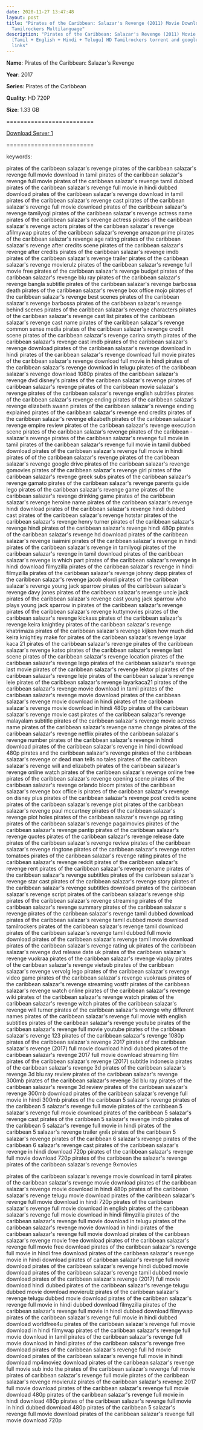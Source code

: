 ```yaml
---
date: 2020-11-27 13:47:48
layout: post
title: "Pirates of the Caribbean: Salazar's Revenge (2011) Movie Download HD
  Tamilrockers Multilanguage"
description: "Pirates of the Caribbean: Salazar's Revenge (2011) Movie Download
  [Tamil + English + Hindi + Telugu] HD Tamilrockers torrent and google drive
  links"
---
```

<!--StartFragment-->

**Name**: Pirates of the Caribbean: Salazar's Revenge

**Year**: 2017

**Series**: Pirates of the Caribbean

**Quality**: HD 720P

**Size**: 1.33 GB

\=========================

[Download Server 1](https://drive.unblocked.workers.dev/files/Pirates%2520Of%2520The%2520Caribbean%2520Pentalogy%2520(2003%2520to%25202017)/Www.isaiminiweb.online%2520-%2520Pirates%2520of%2520the%2520Caribbean%25205%2520(2017)%5B720p%2520-%2520BDRip%2520-%2520%5BTamil%2520%2B%2520Telugu%2520%2B%2520Hindi%2520%2B%2520Eng%5D.mkv?rootId=0AN4MdeDlj-7zUk9PVA)

[](https://drive.unblocked.workers.dev/files/Pirates%2520Of%2520The%2520Caribbean%2520Pentalogy%2520(2003%2520to%25202017)/Www.isaiminiweb.online%2520-%2520Pirates%2520of%2520the%2520Caribbean%25205%2520(2017)%5B720p%2520-%2520BDRip%2520-%2520%5BTamil%2520%2B%2520Telugu%2520%2B%2520Hindi%2520%2B%2520Eng%5D.mkv?rootId=0AN4MdeDlj-7zUk9PVA)[](https://gplinks.in/full?api=5c2db10bd74159dcb6260741c590f71d5c8e6ead&url=aHR0cHM6Ly9kcml2ZS51bmJsb2NrZWQud29ya2Vycy5kZXYvZmlsZXMvUGlyYXRlcyUyNTIwT2YlMjUyMFRoZSUyNTIwQ2FyaWJiZWFuJTI1MjBQZW50YWxvZ3klMjUyMCgyMDAzJTI1MjB0byUyNTIwMjAxNykvV3d3LmlzYWltaW5pd2ViLm9ubGluZSUyNTIwLSUyNTIwUGlyYXRlcyUyNTIwb2YlMjUyMHRoZSUyNTIwQ2FyaWJiZWFuJTI1MjAyJTI1MjAoMjAwNiklNUI3MjBwJTI1MjAtJTI1MjBCRFJpcCUyNTIwLSUyNTIwJTVCVGFtaWwlMjUyMCUyQiUyNTIwVGVsdWd1JTI1MjAlMkIlMjUyMEhpbmRpJTI1MjAlMkIlMjUyMEVuZyU1RC5ta3Y/cm9vdElkPTBBTjRNZGVEbGotN3pVazlQVkE=&type=2)=========================

<!--EndFragment-->

keywords:

pirates of the caribbean salazar's revenge
pirates of the caribbean salazar's revenge full movie download in tamil
pirates of the caribbean salazar's revenge full movie
pirates of the caribbean salazar's revenge tamil dubbed
pirates of the caribbean salazar's revenge full movie in hindi dubbed download
pirates of the caribbean salazar's revenge download in tamil
pirates of the caribbean salazar's revenge cast
pirates of the caribbean salazar's revenge full movie download
pirates of the caribbean salazar's revenge tamilyogi
pirates of the caribbean salazar's revenge actress name
pirates of the caribbean salazar's revenge actress
pirates of the caribbean salazar's revenge actors
pirates of the caribbean salazar's revenge afilmywap
pirates of the caribbean salazar's revenge amazon prime
pirates of the caribbean salazar's revenge age rating
pirates of the caribbean salazar's revenge after credits scene
pirates of the caribbean salazar's revenge after credits
pirates of the caribbean salazar's revenge imdb
pirates of the caribbean salazar's revenge trailer
pirates of the caribbean salazar's revenge movierulz
pirates of the caribbean salazar's revenge full movie free
pirates of the caribbean salazar's revenge budget
pirates of the caribbean salazar's revenge blu ray
pirates of the caribbean salazar's revenge bangla subtitle
pirates of the caribbean salazar's revenge barbossa death
pirates of the caribbean salazar's revenge box office mojo
pirates of the caribbean salazar's revenge best scenes
pirates of the caribbean salazar's revenge barbossa
pirates of the caribbean salazar's revenge behind scenes
pirates of the caribbean salazar's revenge characters
pirates of the caribbean salazar's revenge cast list
pirates of the caribbean salazar's revenge cast name
pirates of the caribbean salazar's revenge common sense media
pirates of the caribbean salazar's revenge credit scene
pirates of the caribbean salazar's revenge carina smyth
pirates of the caribbean salazar's revenge cast imdb
pirates of the caribbean salazar's revenge download
pirates of the caribbean salazar's revenge download in hindi
pirates of the caribbean salazar's revenge download full movie
pirates of the caribbean salazar's revenge download full movie in hindi
pirates of the caribbean salazar's revenge download in telugu
pirates of the caribbean salazar's revenge download 1080p
pirates of the caribbean salazar's revenge dvd
disney's pirates of the caribbean salazar's revenge
pirates of caribbean salazar's revenge
pirates of the caribbean movie salazar's revenge
pirates of the caribbean salazar's revenge english subtitles
pirates of the caribbean salazar's revenge ending
pirates of the caribbean salazar's revenge elizabeth swann
pirates of the caribbean salazar's revenge ending explained
pirates of the caribbean salazar's revenge end credits
pirates of the caribbean salazar's revenge elizabeth
pirates of the caribbean salazar's revenge empire review
pirates of the caribbean salazar's revenge execution scene
pirates of the caribbean salazar’s revenge
pirates of the caribbean - salazar's revenge
pirates of the caribbean salazar's revenge full movie in tamil
pirates of the caribbean salazar's revenge full movie in tamil dubbed download
pirates of the caribbean salazar's revenge full movie in hindi
pirates of of the caribbean salazar's revenge
pirates of the caribbean salazar's revenge google drive
pirates of the caribbean salazar's revenge gomovies
pirates of the caribbean salazar's revenge girl
pirates of the caribbean salazar's revenge greek subs
pirates of the caribbean salazar's revenge gamato
pirates of the caribbean salazar's revenge parents guide
lego pirates of the caribbean salazar's revenge game
pirates of the caribbean salazar's revenge drinking game
pirates of the caribbean salazar's revenge heroine name
pirates of the caribbean salazar's revenge hindi download
pirates of the caribbean salazar's revenge hindi dubbed cast
pirates of the caribbean salazar's revenge hotstar
pirates of the caribbean salazar's revenge henry turner
pirates of the caribbean salazar's revenge hindi
pirates of the caribbean salazar's revenge hindi 480p
pirates of the caribbean salazar's revenge hd download
pirates of the caribbean salazar's revenge isaimini
pirates of the caribbean salazar's revenge in hindi
pirates of the caribbean salazar's revenge in tamilyogi
pirates of the caribbean salazar's revenge in tamil download
pirates of the caribbean salazar's revenge is which part
pirates of the caribbean salazar's revenge in hindi download filmyzilla
pirates of the caribbean salazar's revenge in hindi filmyzilla
pirates of the caribbean salazar's revenge johnny depp
pirates of the caribbean salazar's revenge jacob elordi
pirates of the caribbean salazar's revenge young jack sparrow
pirates of the caribbean salazar's revenge davy jones
pirates of the caribbean salazar's revenge uncle jack
pirates of the caribbean salazar's revenge cast young jack sparrow
who plays young jack sparrow in pirates of the caribbean salazar's revenge
pirates of the caribbean salazar's revenge kuttymovies
pirates of the caribbean salazar's revenge kickass
pirates of the caribbean salazar's revenge keira knightley
pirates of the caribbean salazar's revenge khatrimaza
pirates of the caribbean salazar's revenge kijken
how much did keira knightley make for pirates of the caribbean salazar's revenge
layar kaca 21 pirates of the caribbean salazar's revenge
pirates of the caribbean salazar's revenge katso
pirates of the caribbean salazar's revenge last scene
pirates of the caribbean salazar's revenge location
pirates of the caribbean salazar's revenge lego
pirates of the caribbean salazar's revenge last movie
pirates of the caribbean salazar's revenge lektor pl
pirates of the caribbean salazar's revenge leje
pirates of the caribbean salazar's revenge leie
pirates of the caribbean salazar's revenge layarkaca21
pirates of the caribbean salazar's revenge movie download in tamil
pirates of the caribbean salazar's revenge movie download
pirates of the caribbean salazar's revenge movie download in hindi
pirates of the caribbean salazar's revenge movie download in hindi 480p
pirates of the caribbean salazar's revenge movie cast
pirates of the caribbean salazar's revenge malayalam subtitle
pirates of the caribbean salazar's revenge movie actress name
pirates of the caribbean salazar's revenge name change
pirates of the caribbean salazar's revenge netflix
pirates of the caribbean salazar's revenge number
pirates of the caribbean salazar's revenge in hindi download
pirates of the caribbean salazar's revenge in hindi download 480p
pirates and the caribbean salazar's revenge
pirates of the caribbean salazar's revenge or dead man tells no tales
pirates of the caribbean salazar's revenge will and elizabeth
pirates of the caribbean salazar's revenge online watch
pirates of the caribbean salazar's revenge online free
pirates of the caribbean salazar's revenge opening scene
pirates of the caribbean salazar's revenge orlando bloom
pirates of the caribbean salazar's revenge box office
is pirates of the caribbean salazar's revenge on disney plus
pirates of the caribbean salazar's revenge post credits scene
pirates of the caribbean salazar's revenge plot
pirates of the caribbean salazar's revenge paul mccartney
pirates of the caribbean salazar's revenge plot holes
pirates of the caribbean salazar's revenge pg rating
pirates of the caribbean salazar's revenge pagalmovies
pirates of the caribbean salazar's revenge pantip
pirates of the caribbean salazar's revenge quotes
pirates of the caribbean salazar's revenge release date
pirates of the caribbean salazar's revenge review
pirates of the caribbean salazar's revenge ringtone
pirates of the caribbean salazar's revenge rotten tomatoes
pirates of the caribbean salazar's revenge rating
pirates of the caribbean salazar's revenge reddit
pirates of the caribbean salazar's revenge rent
pirates of the caribbean salazar's revenge rename
pirates of the caribbean salazar's revenge subtitles
pirates of the caribbean salazar's revenge star cast
pirates of the caribbean salazar's revenge story
pirates of the caribbean salazar's revenge subtitles download
pirates of the caribbean salazar's revenge script
pirates of the caribbean salazar's revenge ship
pirates of the caribbean salazar's revenge streaming
pirates of the caribbean salazar's revenge summary
pirates of the caribbean salazar s revenge
pirates of the caribbean salazar's revenge tamil dubbed download
pirates of the caribbean salazar's revenge tamil dubbed movie download tamilrockers
pirates of the caribbean salazar's revenge tamil download
pirates of the caribbean salazar's revenge tamil dubbed full movie download
pirates of the caribbean salazar's revenge tamil movie download
pirates of the caribbean salazar's revenge rating uk
pirates of the caribbean salazar's revenge dvd release date uk
pirates of the caribbean salazar's revenge vuokraa
pirates of the caribbean salazar's revenge viaplay
pirates of the caribbean salazar's revenge vietsub
pirates of the caribbean salazar's revenge vervolg
lego pirates of the caribbean salazar's revenge video game
pirates of the caribbean salazar's revenge vuokraus
pirates of the caribbean salazar's revenge streaming vostfr
pirates of the caribbean salazar's revenge watch online
pirates of the caribbean salazar's revenge wiki
pirates of the caribbean salazar's revenge watch
pirates of the caribbean salazar's revenge witch
pirates of the caribbean salazar's revenge will turner
pirates of the caribbean salazar's revenge why different names
pirates of the caribbean salazar's revenge full movie with english subtitles
pirates of the caribbean salazar's revenge youtube
pirates of the caribbean salazar's revenge full movie youtube
pirates of the caribbean salazar's revenge 123
pirates of the caribbean salazar's revenge 1080p
pirates of the caribbean salazar's revenge 2017
pirates of the caribbean salazar's revenge (2017) full movie download hindi dubbed
pirates of the caribbean salazar's revenge 2017 full movie download
streaming film pirates of the caribbean salazar's revenge (2017) subtitle indonesia
pirates of the caribbean salazar's revenge 3d
pirates of the caribbean salazar's revenge 3d blu ray review
pirates of the caribbean salazar's revenge 300mb
pirates of the caribbean salazar's revenge 3d blu ray
pirates of the caribbean salazar's revenge 3d review
pirates of the caribbean salazar's revenge 300mb download
pirates of the caribbean salazar's revenge full movie in hindi 300mb
pirates of the caribbean 5 salazar's revenge
pirates of the caribbean 5 salazar's revenge full movie
pirates of the caribbean 5 salazar's revenge full movie download
pirates of the caribbean 5 salazar's revenge cast
pirates of the caribbean 5 salazar's revenge imdb
pirates of the caribbean 5 salazar's revenge full movie in hindi
pirates of the caribbean 5 salazar's revenge trailer
ดูหนัง pirates of the caribbean 5 salazar's revenge
pirates of the caribbean 6 salazar's revenge
pirates of the caribbean 6 salazar's revenge cast
pirates of the caribbean salazar's revenge in hindi download 720p
pirates of the caribbean salazar's revenge full movie download 720p
pirates of the caribbean the salazar's revenge
pirates of the caribbean salazar's revenge 9xmovies

pirates of the caribbean salazar's revenge movie download in tamil
pirates of the caribbean salazar's revenge movie download
pirates of the caribbean salazar's revenge movie download in hindi 480p
pirates of the caribbean salazar's revenge telugu movie download
pirates of the caribbean salazar's revenge full movie download in hindi 720p
pirates of the caribbean salazar's revenge full movie download in english
pirates of the caribbean salazar's revenge full movie download in hindi filmyzilla
pirates of the caribbean salazar's revenge full movie download in telugu
pirates of the caribbean salazar's revenge movie download in hindi
pirates of the caribbean salazar's revenge full movie download
pirates of the caribbean salazar's revenge movie free download
pirates of the caribbean salazar's revenge full movie free download
pirates of the caribbean salazar's revenge full movie in hindi free download
pirates of the caribbean salazar's revenge movie in hindi download
pirates of caribbean salazar's revenge full movie download
pirates of the caribbean salazar's revenge hindi dubbed movie download
pirates of the caribbean salazar's revenge tamil dubbed movie download
pirates of the caribbean salazar's revenge (2017) full movie download hindi dubbed
pirates of the caribbean salazar's revenge telugu dubbed movie download movierulz
pirates of the caribbean salazar's revenge telugu dubbed movie download
pirates of the caribbean salazar's revenge full movie in hindi dubbed download filmyzilla
pirates of the caribbean salazar's revenge full movie in hindi dubbed download filmywap
pirates of the caribbean salazar's revenge full movie in hindi dubbed download worldfree4u
pirates of the caribbean salazar's revenge full movie download in hindi filmywap
pirates of the caribbean salazar's revenge full movie download in tamil
pirates of the caribbean salazar's revenge full movie download in hindi
pirates of the caribbean salazar's revenge free download
pirates of the caribbean salazar's revenge full hd movie download
pirates of the caribbean salazar's revenge full movie in hindi download mp4moviez
download pirates of the caribbean salazar's revenge full movie sub indo
the pirates of the caribbean salazar's revenge full movie
pirates of caribbean salazar's revenge full movie
pirates of the caribbean salazar's revenge movierulz
pirates of the caribbean salazar's revenge 2017 full movie download
pirates of the caribbean salazar's revenge full movie download 480p
pirates of the caribbean salazar's revenge full movie in hindi download 480p
pirates of the caribbean salazar's revenge full movie in hindi dubbed download 480p
pirates of the caribbean 5 salazar's revenge full movie download
pirates of the caribbean salazar's revenge full movie download 720p